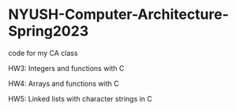 # NYUSH-Computer-Architecture-Spring2023
code for my CA class

HW3: Integers and functions with C

HW4: Arrays and functions with C

HW5: Linked lists with character strings in C

